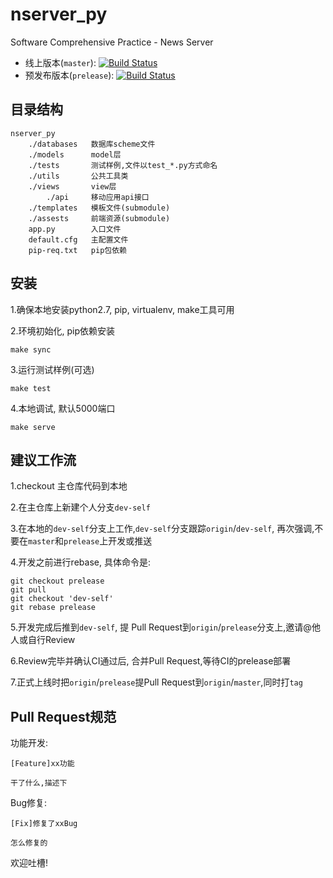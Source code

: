 # nserver_py
Software Comprehensive Practice - News Server

- 线上版本(`master`):
[![Build Status](https://travis-ci.org/DlutCS/nserver_py.svg?branch=master)](https://travis-ci.org/DlutCS/nserver_py)
- 预发布版本(`prelease`):
[![Build Status](https://travis-ci.org/DlutCS/nserver_py.svg?branch=prelease)](https://travis-ci.org/DlutCS/nserver_py)

## 目录结构
```
nserver_py
    ./databases   数据库scheme文件
    ./models      model层
    ./tests       测试样例,文件以test_*.py方式命名
    ./utils       公共工具类
    ./views       view层
        ./api     移动应用api接口
    ./templates   模板文件(submodule)
    ./assests     前端资源(submodule)
    app.py        入口文件
    default.cfg   主配置文件
    pip-req.txt   pip包依赖
```

## 安装
1.确保本地安装python2.7, pip, virtualenv, make工具可用

2.环境初始化, pip依赖安装
```
make sync
```
3.运行测试样例(可选)
```
make test
```
4.本地调试, 默认5000端口
```
make serve
```

## 建议工作流
1.checkout 主仓库代码到本地

2.在主仓库上新建个人分支`dev-self`

3.在本地的`dev-self`分支上工作,`dev-self`分支跟踪`origin`/`dev-self`, 再次强调,不要在`master`和`prelease`上开发或推送

4.开发之前进行rebase, 具体命令是:
```
git checkout prelease
git pull
git checkout 'dev-self' 
git rebase prelease
```

5.开发完成后推到`dev-self`, 提 Pull Request到`origin`/`prelease`分支上,邀请@他人或自行Review

6.Review完毕并确认CI通过后, 合并Pull Request,等待CI的prelease部署

7.正式上线时把`origin`/`prelease`提Pull Request到`origin`/`master`,同时打`tag`

## Pull Request规范
功能开发:
```
[Feature]xx功能

干了什么,描述下

```
Bug修复:
```
[Fix]修复了xxBug

怎么修复的
```

欢迎吐槽!

